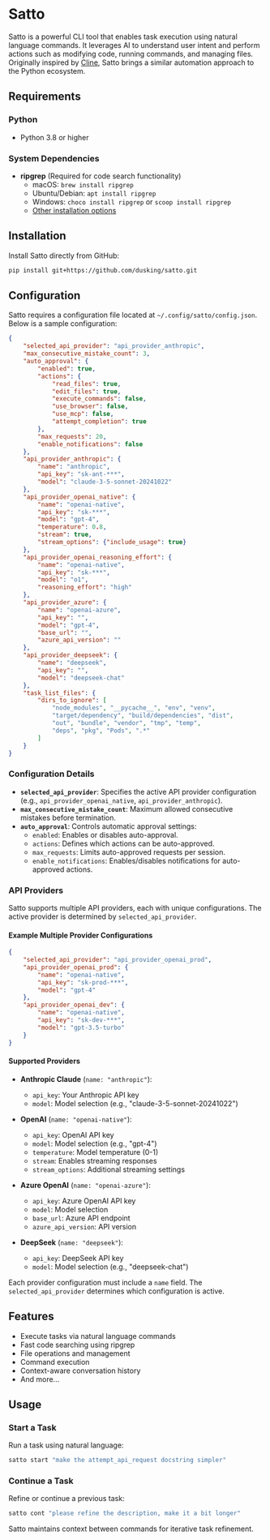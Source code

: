 # Satto

Satto is a powerful CLI tool that enables task execution using natural language commands. It leverages AI to understand user intent and perform actions such as modifying code, running commands, and managing files. Originally inspired by [Cline](https://github.com/saoudrizwan/cline), Satto brings a similar automation approach to the Python ecosystem.

## Requirements

### Python

- Python 3.8 or higher

### System Dependencies

- **ripgrep** (Required for code search functionality)
  - macOS: `brew install ripgrep`
  - Ubuntu/Debian: `apt install ripgrep`
  - Windows: `choco install ripgrep` or `scoop install ripgrep`
  - [Other installation options](https://github.com/BurntSushi/ripgrep#installation)

## Installation

Install Satto directly from GitHub:

```bash
pip install git+https://github.com/dusking/satto.git
```

## Configuration

Satto requires a configuration file located at `~/.config/satto/config.json`. Below is a sample configuration:

```json
{
    "selected_api_provider": "api_provider_anthropic",
    "max_consecutive_mistake_count": 3,
    "auto_approval": {
        "enabled": true,
        "actions": {
            "read_files": true,
            "edit_files": true,
            "execute_commands": false,
            "use_browser": false,
            "use_mcp": false,
            "attempt_completion": true
        },
        "max_requests": 20,
        "enable_notifications": false
    },
    "api_provider_anthropic": {
        "name": "anthropic",
        "api_key": "sk-ant-***",
        "model": "claude-3-5-sonnet-20241022"
    },
    "api_provider_openai_native": {
        "name": "openai-native",
        "api_key": "sk-***",
        "model": "gpt-4",
        "temperature": 0.8,
        "stream": true,
        "stream_options": {"include_usage": true}
    },
    "api_provider_openai_reasoning_effort": {
        "name": "openai-native",
        "api_key": "sk-***",
        "model": "o1",
        "reasoning_effort": "high"
    },
    "api_provider_azure": {
        "name": "openai-azure",
        "api_key": "",
        "model": "gpt-4",
        "base_url": "",
        "azure_api_version": ""
    },
    "api_provider_deepseek": {
        "name": "deepseek",
        "api_key": "",
        "model": "deepseek-chat"
    },
    "task_list_files": {
        "dirs_to_ignore": [
            "node_modules", "__pycache__", "env", "venv",
            "target/dependency", "build/dependencies", "dist",
            "out", "bundle", "vendor", "tmp", "temp",
            "deps", "pkg", "Pods", ".*"
        ]
    }
}
```

### Configuration Details

- **`selected_api_provider`**: Specifies the active API provider configuration (e.g., `api_provider_openai_native`, `api_provider_anthropic`).
- **`max_consecutive_mistake_count`**: Maximum allowed consecutive mistakes before termination.
- **`auto_approval`**: Controls automatic approval settings:
  - `enabled`: Enables or disables auto-approval.
  - `actions`: Defines which actions can be auto-approved.
  - `max_requests`: Limits auto-approved requests per session.
  - `enable_notifications`: Enables/disables notifications for auto-approved actions.

### API Providers

Satto supports multiple API providers, each with unique configurations. The active provider is determined by `selected_api_provider`.

#### Example Multiple Provider Configurations

```json
{
    "selected_api_provider": "api_provider_openai_prod",
    "api_provider_openai_prod": {
        "name": "openai-native",
        "api_key": "sk-prod-***",
        "model": "gpt-4"
    },
    "api_provider_openai_dev": {
        "name": "openai-native",
        "api_key": "sk-dev-***",
        "model": "gpt-3.5-turbo"
    }
}
```

#### Supported Providers

- **Anthropic Claude** (`name: "anthropic"`):

  - `api_key`: Your Anthropic API key
  - `model`: Model selection (e.g., "claude-3-5-sonnet-20241022")

- **OpenAI** (`name: "openai-native"`):

  - `api_key`: OpenAI API key
  - `model`: Model selection (e.g., "gpt-4")
  - `temperature`: Model temperature (0-1)
  - `stream`: Enables streaming responses
  - `stream_options`: Additional streaming settings

- **Azure OpenAI** (`name: "openai-azure"`):

  - `api_key`: Azure OpenAI API key
  - `model`: Model selection
  - `base_url`: Azure API endpoint
  - `azure_api_version`: API version

- **DeepSeek** (`name: "deepseek"`):

  - `api_key`: DeepSeek API key
  - `model`: Model selection (e.g., "deepseek-chat")

Each provider configuration must include a `name` field. The `selected_api_provider` determines which configuration is active.

## Features

- Execute tasks via natural language commands
- Fast code searching using ripgrep
- File operations and management
- Command execution
- Context-aware conversation history
- And more...

## Usage

### Start a Task

Run a task using natural language:

```bash
satto start "make the attempt_api_request docstring simpler"
```

### Continue a Task

Refine or continue a previous task:

```bash
satto cont "please refine the description, make it a bit longer"
```

Satto maintains context between commands for iterative task refinement.

